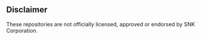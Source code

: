 ## Disclaimer
These repositories are not officially licensed, approved or endorsed by SNK Corporation.
